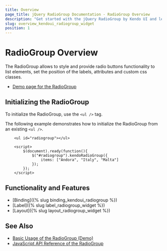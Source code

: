 ```yaml
---
title: Overview
page_title: jQuery RadioGroup Documentation - RadioGroup Overview
description: "Get started with the jQuery RadioGroup by Kendo UI and learn how to create, initialize, and enable the widget."
slug: overview_kendoui_radiogroup_widget
position: 1
---
```


# RadioGroup Overview

The RadioGroup allows to style and provide radio buttons functionality to list elements, set the position of the labels, attributes and custom css classes.

* [Demo page for the RadioGroup](https://demos.telerik.com/kendo-ui/radiogroup/index) 

## Initializing the RadioGroup

To initialize the RadioGroup, use the `<ul />` tag.

The following example demonstrates how to initialize the RadioGroup from an existing `<ul />`.

```dojo
    <ul id="radiogroup"></ul>

    <script>
        $(document).ready(function(){
            $("#radiogroup").kendoRadioGroup({
                items: ["Andora", "Italy", "Malta"]
            });
        });
    </script>
```

## Functionality and Features

* [Binding]({% slug binding_kendoui_radiogroup %})
* [Label]({% slug label_radiogroup_widget %})
* [Layout]({% slug layout_radiogroup_widget %})

## See Also 

* [Basic Usage of the RadioGroup (Demo)](https://demos.telerik.com/kendo-ui/radiogroup/index)
* [JavaScript API Reference of the RadioGroup](/api/javascript/ui/radiogroup)
